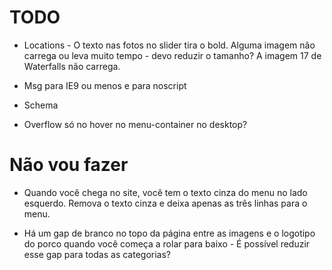 # TODO

- Locations - O texto nas fotos no slider tira o bold. Alguma imagem não carrega ou leva muito tempo - devo reduzir o tamanho? A imagem 17 de Waterfalls não carrega.

- Msg para IE9 ou menos e para noscript

- Schema

- Overflow só no hover no menu-container no desktop?

# Não vou fazer

- Quando você chega no site, você tem o texto cinza do menu no lado esquerdo. Remova o texto cinza e deixa apenas as três linhas para o menu.

- Há um gap de branco no topo da página entre as imagens e o logotipo do porco quando você começa a rolar para baixo - É possível reduzir esse gap para todas as categorias?
